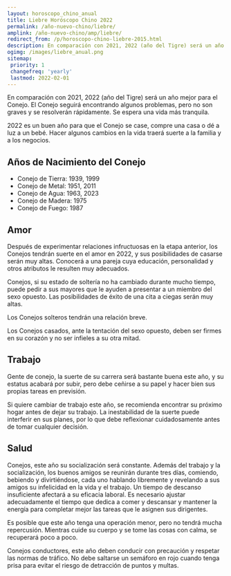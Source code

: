 ```yaml
---
layout: horoscopo_chino_anual
title: Liebre Horóscopo Chino 2022
permalink: /año-nuevo-chino/liebre/
amplink: /año-nuevo-chino/amp/liebre/
redirect_from: /p/horoscopo-chino-liebre-2015.html
description: En comparación con 2021, 2022 (año del Tigre) será un año mejor para el Conejo. El Conejo seguirá encontrando algunos problemas, pero no son graves y se resolverán rápidamente. Se espera una vida más tranquila.
ogimg: /images/liebre_anual.png
sitemap:
 priority: 1
 changefreq: 'yearly'
 lastmod: 2022-02-01
---
```


En comparación con 2021, 2022 (año del Tigre) será un año mejor para el Conejo. El Conejo seguirá encontrando algunos problemas, pero no son graves y se resolverán rápidamente. Se espera una vida más tranquila.

2022 es un buen año para que el Conejo se case, compre una casa o dé a luz a un bebé. Hacer algunos cambios en la vida traerá suerte a la familia y a los negocios.

## Años de Nacimiento del Conejo
 - Conejo de Tierra: 1939, 1999
 - Conejo de Metal: 1951, 2011
 - Conejo de Agua: 1963, 2023
 - Conejo de Madera: 1975
 - Conejo de Fuego: 1987

## Amor
Después de experimentar relaciones infructuosas en la etapa anterior, los Conejos tendrán suerte en el amor en 2022, y sus posibilidades de casarse serán muy altas. Conocerá a una pareja cuya educación, personalidad y otros atributos le resulten muy adecuados.

Conejos, si su estado de soltería no ha cambiado durante mucho tiempo, puede pedir a sus mayores que le ayuden a presentar a un miembro del sexo opuesto. Las posibilidades de éxito de una cita a ciegas serán muy altas.

Los Conejos solteros tendrán una relación breve.

Los Conejos casados, ante la tentación del sexo opuesto, deben ser firmes en su corazón y no ser infieles a su otra mitad.

## Trabajo
Gente de conejo, la suerte de su carrera será bastante buena este año, y su estatus acabará por subir, pero debe ceñirse a su papel y hacer bien sus propias tareas en previsión.

Si quiere cambiar de trabajo este año, se recomienda encontrar su próximo hogar antes de dejar su trabajo. La inestabilidad de la suerte puede interferir en sus planes, por lo que debe reflexionar cuidadosamente antes de tomar cualquier decisión.

## Salud
Conejos, este año su socialización será constante. Además del trabajo y la socialización, los buenos amigos se reunirán durante tres días, comiendo, bebiendo y divirtiéndose, cada uno hablando libremente y revelando a sus amigos su infelicidad en la vida y el trabajo. Un tiempo de descanso insuficiente afectará a su eficacia laboral. Es necesario ajustar adecuadamente el tiempo que dedica a comer y descansar y mantener la energía para completar mejor las tareas que le asignen sus dirigentes.

Es posible que este año tenga una operación menor, pero no tendrá mucha repercusión. Mientras cuide su cuerpo y se tome las cosas con calma, se recuperará poco a poco.

Conejos conductores, este año deben conducir con precaución y respetar las normas de tráfico. No debe saltarse un semáforo en rojo cuando tenga prisa para evitar el riesgo de detracción de puntos y multas.
